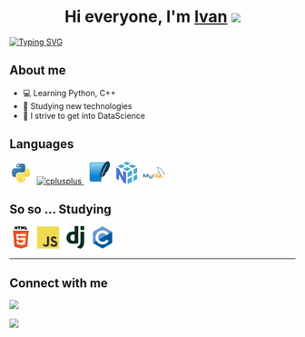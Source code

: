 <h1 align="center">Hi everyone, I'm <a href="https://t.me/PythonBlog_GuSlan" target="_blank">Ivan</a> 
<img src="https://github.com/blackcater/blackcater/raw/main/images/Hi.gif" height="32"/></h1>
<a href="https://git.io/typing-svg"><img src="https://readme-typing-svg.herokuapp.com?font=Fira+Code&pause=500&width=435&lines=I%60m+computer+genius.+.+.;maybe)" alt="Typing SVG" /></a>

<h2>About me</h2>

- 💻 Learning Python, С++
- 👀 Studying new technologies
- 🐾 I strive to get into DataScience

<h2>Languages</h2>

<div>
  <a href="https://www.python.org/"><img src="https://github.com/devicons/devicon/blob/master/icons/python/python-original.svg" title="Python" alt="Python" width="40" height="40"/></a>&nbsp;
  <a href="https://www.w3schools.com/cpp/" target="_blank" rel="noreferrer"> <img src="https://raw.githubusercontent.com/daniilshat/daniilshat/2d7eafe5250314b3d422c86b35de062e0f1f5178/icons/C%2B%2B.svg" alt="cplusplus" width="40" height="40"/> </a> &nbsp;
  <a href="https://www.python.org/"><img src="https://github.com/devicons/devicon/blob/master/icons/sqlite/sqlite-original.svg" title="sqlite" alt="sqlite" width="40" height="40"/></a>&nbsp;
  <a href="https://www.python.org/"><img src="https://github.com/devicons/devicon/blob/master/icons/numpy/numpy-original.svg" title="numpy" alt="numpy" width="40" height="40"/></a>&nbsp;
  <a href="https://www.python.org/"><img src="https://github.com/devicons/devicon/blob/master/icons/mysql/mysql-original-wordmark.svg" title="mysql" alt="mysql" width="40" height="40"/></a>&nbsp;
</div>

<h2>So so ... Studying</h2>

<div>
  <a href=""><img src="https://github.com/devicons/devicon/blob/master/icons/html5/html5-original-wordmark.svg" title="Html" alt="Html" width="40" height="40"/></a>&nbsp;
  <a href=""><img src="https://github.com/devicons/devicon/blob/master/icons/javascript/javascript-original.svg" title="JavaScript" alt="JavaScript" width="40" height="40"/></a>&nbsp;
  <a href=""><img src="https://github.com/devicons/devicon/blob/master/icons/django/django-plain.svg" title="django" alt="django" width="40" height="40"/></a>&nbsp;
  <a href=""><img src="https://github.com/devicons/devicon/blob/master/icons/c/c-original.svg" title="c" alt="c" width="40" height="40"/></a>&nbsp;
</div>

---

<h2>Connect with me</h2>

<a href="https://vk.com/jdem_radocty"><img src="https://w7.pngwing.com/pngs/110/781/png-transparent-Кукольные-домики-toygo-nha-trang-social-media-vkontakte-computer-icons-social-media-angle-text-logo.png" height="23"/></a>

<a href="t.me/Ivanko_Ebanko"><img src="https://otradakhb.ru/templates/otrada/images/telegram.jpg" height="23"/></a>
